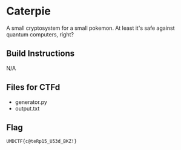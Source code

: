 # Caterpie

A small cryptosystem for a small pokemon. At least it's safe against quantum computers, right?

## Build Instructions
N/A

## Files for CTFd
- generator.py
- output.txt

## Flag
`UMDCTF{c@teRp15_U53d_BKZ!}`
